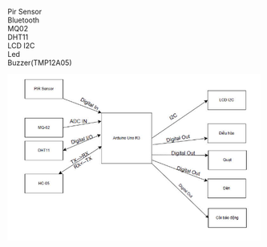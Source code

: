 Pir Sensor  
Bluetooth  
MQ02  
DHT11  
LCD I2C  
Led  
Buzzer(TMP12A05)  

![Hardware Structure](Docs/hardwareStruct.jpg)
